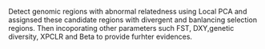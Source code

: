 Detect genomic regions with abnormal relatedness using Local PCA and assignsed these candidate regions with divergent and banlancing selection regions. Then incoporating other parameters such FST, DXY,genetic diversity, XPCLR and Beta to provide furhter evidences.

